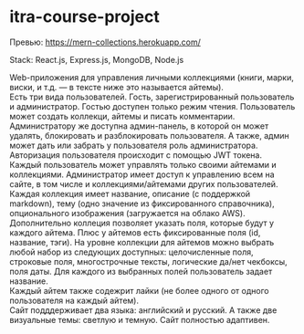 ﻿# itra-course-project
Превью: https://mern-collections.herokuapp.com/  
 
Stack: React.js, Express.js, MongoDB, Node.js  
  
Web-приложения для управления личными коллекциями (книги, марки, виски, и т.д. — в тексте ниже это называется айтемы).  
Есть три вида пользователей. Гость, зарегистрированный пользователь и администратор. Гостью доступен только режим чтения. Пользователь может создать коллекци, айтемы и писать комментарии. Администратору же доступна админ-панель, в которой он может удалять, блокировать и разблокировать пользователя. А также, админ может дать или забрать у пользователя роль администратора. Авторизация пользователя происходит с помощью JWT токена.  
Каждый пользователь может управлять только своими айтемами и коллекциями. Администратор имеет доступ к управлению всем на сайте, в том числе и коллекциями/айтемами других пользователей.  
Каждая коллекция имеет название, описание (с поддержкой markdown), тему (одно значение из фиксированного справочника), опционального изображения (загружается на облако AWS).  
Дополнительно коллеция позволяет указать поля, которые будут у каждого айтема. Плюс у айтемов есть фиксированные поля (id, название, тэги). На уровне коллекции для айтемов можно выбрать любой набор из следующих доступных: целочисленные поля, строковые поля, многострочные тексты, логические да/нет чекбоксы, поля даты. Для каждого из выбранных полей пользователь задает название.  
Каждый айтем также содежрит лайки (не более одного от одного пользователя на каждый айтем).  
Сайт подддерживает два языка: английский и русский. А также две визуальные темы: светлую и темную. Сайт полностью адаптивен.
